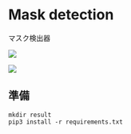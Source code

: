 # Mask detection
マスク検出器

![](https://i.imgur.com/cg3HcKS.jpg)

![](https://i.imgur.com/Ni71Ajz.jpg)

## 準備

```shell
mkdir result
pip3 install -r requirements.txt
```
